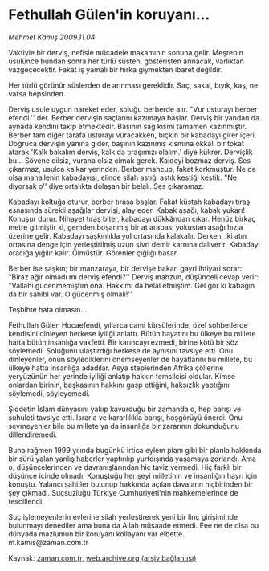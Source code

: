 # Fethullah Gülen'in koruyanı...

*Mehmet Kamış 2009.11.04*

<tr><td class="metin" colspan="2" style="padding-top: 20px; padding-left: 5px; ">Vaktiyle bir derviş, nefisle mücadele makamının sonuna gelir. Meşrebin usulünce bundan sonra her türlü süsten, gösterişten arınacak, varlıktan vazgeçecektir. Fakat iş yamalı bir hırka giymekten ibaret değildir.</td></tr><tr><td class="metin" colspan="2" style="padding-top: 20px; padding-left: 5px; "><p> Her türlü görünür süslerden de arınması gereklidir. Saç, sakal, bıyık, kaş, ne varsa hepsinden.
<p>Derviş usule uygun hareket eder, soluğu berberde alır. "Vur usturayı berber efendi.'' der. Berber dervişin saçlarını kazımaya başlar. Derviş bir yandan da aynada kendini takip etmektedir. Başının sağ kısmı tamamen kazınmıştır. Berber tam diğer tarafa usturayı vuracakken, bıçkın bir kabadayı girer içeri. Doğruca dervişin yanına gider, başının kazınmış kısmına okkalı bir tokat atarak 'Kalk bakalım derviş, kalk da tıraşımızı olalım.' diye kükrer. Dervişlik bu... Sövene dilsiz, vurana elsiz olmak gerek. Kaideyi bozmaz derviş. Ses çıkarmaz, usulca kalkar yerinden. Berber mahcup, fakat korkmuştur. Ne de olsa mahallenin kabadayısı, elinde silah astığı astık kestiği kestik. "Ne diyorsak o'' diye ortalıkta dolaşan bir belalı. Ses çıkaramaz.
<p>Kabadayı koltuğa oturur, berber tıraşa başlar. Fakat küstah kabadayı tıraş esnasında sürekli aşağılar dervişi, alay eder. Kabak aşağı, kabak yukarı! Konuşur durur. Nihayet tıraş biter, kabadayı dükkândan çıkar. Henüz birkaç metre gitmiştir ki, gemden boşanmış bir at arabası yokuştan aşağı hızla üzerine gelir. Kabadayı şaşkınlıkla yol ortasında kalakalır. Derken, iki atın ortasına denge için yerleştirilmiş uzun sivri demir karnına dalıverir. Kabadayı oracığa yığılır kalır. Ölmüştür. Görenler çığlığı basar.
<p>Berber ise şaşkın; bir manzaraya, bir dervişe bakar, gayri ihtiyari sorar: "Biraz ağır olmadı mı derviş efendi?'' Derviş mahzun, düşünceli cevap verir: "Vallahi gücenmemiştim ona. Hakkımı da helal etmiştim. Gel gör ki kabağın da bir sahibi var. O gücenmiş olmalı!''
<p>Teşbihte hata olmasın...
<p>Fethullah Gülen Hocaefendi, yıllarca cami kürsülerinde, özel sohbetlerde kendisini dinleyen herkese iyiliği anlattı. Bütün hayatını bu ülkeye bu millete hatta bütün insanlığa vakfetti. Bir karıncayı ezmedi, birine kötü bir söz söylemedi. Soluğunu ulaştırdığı herkese de aynısını tavsiye etti. Onu dinleyenler, onun söylediklerini önemseyenler de hayatlarını bu millete, bu ülkeye hatta insanlığa adadılar. Asya steplerinden Afrika çöllerine yeryüzünün her yerinde iyiliği anlatıp hakkın temsilcisi oldular. Kimse onlardan birinin, başkasının hakkını gasp ettiğini, haksızlık yaptığını söylemedi, söyleyemedi.
<p>Şiddetin İslam dünyasını yakıp kavurduğu bir zamanda o, hep barışı ve suhuleti tavsiye etti. Israrla ve kararlılıkla barışı, hoşgörüyü önerdi. Onu sevmeyenler bile bu millete ya da insanlığa bir zararının dokunduğunu dillendiremedi.
<p>Buna rağmen 1999 yılında bugünkü irtica eylem planı gibi bir planla hakkında bir sürü yalan yanlış haberler yaptırılıp yurtdışında yaşamaya zorlandı. Ama o, düşüncelerinden ve davranışlarından hiç taviz vermedi. Hiç farklı bir düşünce içinde olmadı. Konuştuğu her şeyi milletinin ve insanlığın hayrı için konuştu. Yalancı şahitler bulunup hakkında açılan davaların hiçbirinden bir şey çıkmadı. Suçsuzluğu Türkiye Cumhuriyeti'nin mahkemelerince de tescillendi.
<p>Suç işlemeyenlerin evlerine silah yerleştirerek yeni bir linç girişiminde bulunmayı denediler ama buna da Allah müsaade etmedi. Eee ne de olsa bu dünyada mazlumun bir koruyanı kollayanı var elbette. m.kamis@zaman.com.tr<br/></p></p></p></p></p></p></p></p></p></td></tr>

Kaynak: [zaman.com.tr](http://zaman.com.tr/yazar.do?yazino=911374), [web.archive.org (arşiv bağlantısı)](http://web.archive.org/web/20100109134930/http://www.zaman.com.tr:80/yazar.do?yazino=911374)
